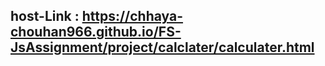 ## host-Link : https://chhaya-chouhan966.github.io/FS-JsAssignment/project/calclater/calculater.html
